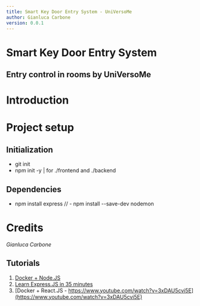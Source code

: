 ```yaml
---
title: Smart Key Door Entry System - UniVersoMe
author: Gianluca Carbone
version: 0.0.1
---
```


Smart Key Door Entry System
========================================

Entry control in rooms by UniVersoMe
------------------------------------

# Introduction

# 

# Project setup
## Initialization
- git init
- npm init -y | for ./frontend and ./backend

## Dependencies
- npm install express
// - npm install --save-dev nodemon

# Credits
_Gianluca Carbone_

## Tutorials
1. [Docker + Node.JS](https://www.youtube.com/watch?v=gm_L69NHuHM)
2. [Learn Express.JS in 35 minutes](https://www.youtube.com/watch?v=SccSCuHhOw0)
3. [Docker + React.JS - https://www.youtube.com/watch?v=3xDAU5cvi5E](https://www.youtube.com/watch?v=3xDAU5cvi5E)
